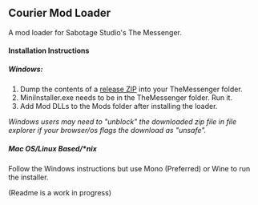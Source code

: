 ## Courier Mod Loader

A mod loader for Sabotage Studio's The Messenger.

#### Installation Instructions

##### Windows:

1. Dump the contents of a [release ZIP](https://github.com/Brokemia/Courier/releases/download/v0.1-alpha/Courier-installer.zip) into your TheMessenger folder.
2. MiniInstaller.exe needs to be in the TheMessenger folder. Run it.
3. Add Mod DLLs to the Mods folder after installing the loader.

*Windows users may need to "unblock" the downloaded zip file in file explorer if your browser/os flags the download as "unsafe".*
##### Mac OS/Linux Based/*nix

Follow the Windows instructions but use Mono (Preferred) or Wine to run the installer.

(Readme is a work in progress)
